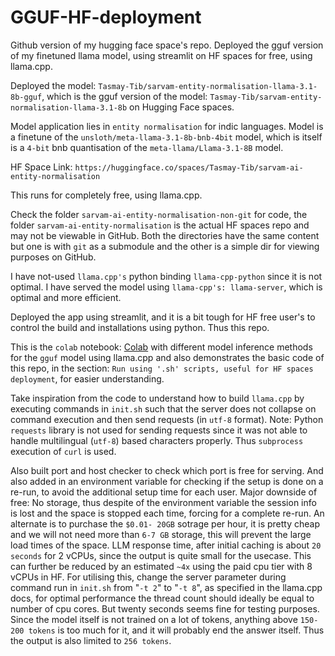 # GGUF-HF-deployment
Github version of my hugging face space's repo. Deployed the gguf version of my finetuned llama model, using streamlit on HF spaces for free, using llama.cpp. 

Deployed the model: `Tasmay-Tib/sarvam-entity-normalisation-llama-3.1-8b-gguf`, which is the gguf version of the model: `Tasmay-Tib/sarvam-entity-normalisation-llama-3.1-8b` on Hugging Face spaces.

Model application lies in `entity normalisation` for indic languages. Model is a finetune of the `unsloth/meta-llama-3.1-8b-bnb-4bit` model, which is itself is a `4-bit` bnb quantisation of the `meta-llama/Llama-3.1-8B` model.

HF Space Link: `https://huggingface.co/spaces/Tasmay-Tib/sarvam-ai-entity-normalisation`

This runs for completely free, using llama.cpp.

Check the folder `sarvam-ai-entity-normalisation-non-git` for code, the folder `sarvam-ai-entity-normalisation` is the actual HF spaces repo and may not be viewable in GitHub. Both the directories have the same content but one is with `git` as a submodule and the other is a simple dir for viewing purposes on GitHub.

I have not-used `llama.cpp's` python binding `llama-cpp-python` since it is not optimal. I have served the model using `llama-cpp's: llama-server`, which is optimal and more efficient.

Deployed the app using streamlit, and it is a bit tough for HF free user's to control the build and installations using python. Thus this repo.

This is the `colab` notebook: [Colab](https://colab.research.google.com/drive/1riG227E1l1AXKO93BMWg3daheHKrD0ZP?usp=sharing) with different model inference methods for the `gguf` model using llama.cpp and also demonstrates the basic code of this repo, in the section: `Run using '.sh' scripts, useful for HF spaces deployment`, for easier understanding.

Take inspiration from the code to understand how to build `llama.cpp` by executing commands in `init.sh` such that the server does not collapse on command execution and then send requests (in `utf-8` format).
Note: Python `requests` library is not used for sending requests since it was not able to handle multilingual (`utf-8`) based characters properly. Thus `subprocess` execution of `curl` is used.

Also built port and host checker to check which port is free for serving. And also added in an environment variable for checking if the setup is done on a re-run, to avoid the additional setup time for each user.
Major downside of free: No storage, thus despite of the environment variable the session info is lost and the space is stopped each time, forcing for a complete re-run. An alternate is to purchase the `$0.01- 20GB` sotrage per hour, it is pretty cheap and we will not need more than `6-7 GB` storage, this will prevent the large load times of the space. LLM response time, after initial caching is about `20 seconds` for 2 vCPUs, since the output is quite small for the usecase. This can further be reduced by an estimated `~4x` using the paid cpu tier with 8 vCPUs in HF. For utilising this, change the server parameter during command run in `init.sh` from "`-t 2`" to "`-t 8`", as specified in the llama.cpp docs, for optimal performance the thread count should ideally be equal to number of cpu cores. But twenty seconds seems fine for testing purposes. Since the model itself is not trained on a lot of tokens, anything above `150-200 tokens` is too much for it, and it will probably end the answer itself. Thus the output is also limited to `256 tokens`.
